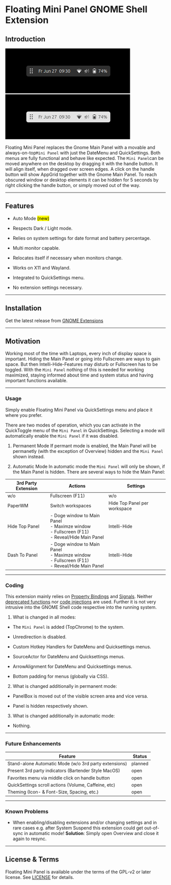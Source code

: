# Floating Mini Panel GNOME Shell Extension

## Introduction

 ![Screenshot from 20240928 182100](img/Floating-Mini-Panel-Dark.png?msec=1751949159799) ![](img/Floating-Mini-Panel-Light.png?msec=1751949159799)

Floating Mini Panel replaces the Gnome Main Panel with a movable and always-on-top`Mini Panel` with just the DateMenu and QuickSettings. Both menus are fully functional and behave like expected. The `Mini Panel`can be moved anywhere on the desktop by dragging it with the handle button. It will align itself, when dragged over screen edges. A click on the handle button will show AppGrid together with the Gnome Main Panel. To reach obscured window or desktop elements it can be hidden for 5 seconds by right clicking the handle button, or simply moved out of the way.

---

## Features

- Auto Mode <mark>(new)</mark>
  
- Respects Dark / Light mode.
  
- Relies on system settings for date format and battery percentage.
  
- Multi monitor capable.
  
- Relocates itself if necessary when monitors change.
  
- Works on X11 and Wayland.
  
- Integrated to QuickSettings menu.
  
- No extension settings necessary.
  

---

## Installation

Get the latest release from [GNOME Extensions](https://extensions.gnome.org/extension/8274/floating-mini-panel/)

---

## Motivation

Working most of the time with Laptops, every inch of display space is important. Hiding the Main Panel or going into Fullscreen are ways to gain space. But then Intelli-Hide-Features may disturb or Fullscreen has to be toggled. With the `Mini Panel` nothing of this is needed for working maximized, staying informed about time and system status and having important functions available.

---

### Usage

Simply enable Floating Mini Panel via QuickSettings menu and place it where you prefer.

There are two modes of operation, which you can activate in the QuickToggle menu of the `Mini Panel` in QuickSettings. Selecting a mode will automatically enable the `Mini Panel` if it was disabled.

1. Permanent Mode
  If permant mode is enabled, the Main Panel will be permanetly (with the exception of Overview) hidden and the `Mini Panel` shown instead.
  
2. Automatic Mode
  In automatic mode the `Mini Panel` will only be shown, if the Main Panel is hidden. There are several ways to hide the Main Panel:
  
  | 3rd Party Extension | Actions | Settings |
  | --- | --- | --- |
  | w/o | Fullscreen (F11) | w/o |
  | PaperWM | Switch workspaces | Hide Top Panel per workspace |
  | Hide Top Panel | - Doge window to Main Panel<br/>- Maximze window<br/>- Fullscreen (F11)<br/>- Reveal/Hide Main Panel | Intelli-Hide |
  | Dash To Panel | - Doge window to Main Panel<br/>- Maximze window<br/>- Fullscreen (F11)<br/>- Reveal/Hide Main Panel | Intelli-Hide |
  

---

### Coding

This extension mainly relies on <u>Property Bindings</u> and <u>Signals</u>. Neither <u>deprecated functions</u> nor <u>code injections</u> are used. Further it is not very intrusive into the GNOME Shell code respective into the running system.

1. What is changed in all modes:
  
  - The `Mini Panel` is added (TopChrome) to the system.
    
  - Unredirection is disabled.
    
  - Custom Hotkey Handlers for DateMenu and Quicksettings menus.
    
  - SourceActor for DateMenu and Quicksettings menus.
    
  - ArrowAlignment for DateMenu and Quicksettings menus.
    
  - Bottom padding for menus (globally via CSS).
    
2. What is changed additionally in permanent mode:
  
  - PanelBox is moved out of the visible screen area and vice versa.
    
  - Panel is hidden respectively shown.
    
3. What is changed additionally in automatic mode:
  
  - Nothing.

---

### Future Enhancements

| Feature | Status |
| --- | --- |
| Stand-alone Automatic Mode (w/o 3rd party extensions) | planned |
| Present 3rd party indicators (Bartender Style MacOS) | open |
| Favorites menu via middle click on handle button | open |
| QuickSettings scroll actions (Volume, Caffeine, etc) | open |
| Theming (Icon- & Font-Size, Spacing, etc.) | open |

---

### Known Problems

- When enabling/disabling extensions and/or changing settings and in rare cases e.g. after System Suspend this extension could get out-of-sync in automatic mode!
  **Solution**: Simply open Overview and close it again to resync.

---

## License & Terms

Floating Mini Panel is available under the terms of the GPL-v2 or later license. See [LICENSE](https://github.com/ghi59/floating-mini-panel/blob/master/LICENSE) for details.
